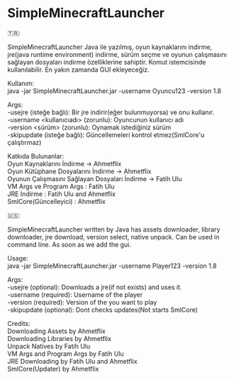 # SimpleMinecraftLauncher

🇹🇷:

SimpleMinecraftLauncher Java ile yazılmış, oyun kaynaklarını indirme, jre(java runtime environment) indirme, sürüm seçme ve oyunun çalışmasını sağlayan dosyaları indirme özelliklerine sahiptir. Komut istemcisinde kullanılabilir. En yakın zamanda GUI ekleyeceğiz.

Kullanım:  
  java -jar SimpleMinecraftLauncher.jar -username Oyuncu123 -version 1.8  

Args:   
  -usejre (isteğe bağlı): Bir jre indirir(eğer bulunmuyorsa) ve onu kullanır.  
  -username <kullanıcıadı> (zorunlu): Oyuncunun kullanıcı adı  
  -version <sürüm> (zorunlu): Oynamak istediğiniz sürüm  
  -skipupdate (isteğe bağlı): Güncellemeleri kontrol etmez(SmlCore'u çalıştırmaz)  

Katkıda Bulunanlar:  
  Oyun Kaynaklarını İndirme -> Ahmetflix  
  Oyun Kütüphane Dosyalarını İndirme -> Ahmetflix  
  Oyunun Çalışmasını Sağlayan Dosyaları İndirme -> Fatih Ulu  
  VM Args ve Program Args : Fatih Ulu  
  JRE İndirme : Fatih Ulu and Ahmetflix  
  SmlCore(Güncelleyici) : Ahmetflix  

🇺🇸: 

SimpleMinecraftLauncher written by Java has assets downloader, library downloader, jre download, version select, native unpack. Can be used in command line. As soon as we add the gui.

Usage:  
  java -jar SimpleMinecraftLauncher.jar -username Player123 -version 1.8

Args:  
  -usejre (optional): Downloads a jre(if not exists) and uses it.  
  -username <username> (required): Username of the player  
  -version <version> (required): Version of the you want to play  
  -skipupdate (optional): Dont checks updates(Not starts SmlCore)  

Credits:  
  Downloading Assets by Ahmetflix  
  Downloading Libraries by Ahmetflix  
  Unpack Natives by Fatih Ulu  
  VM Args and Program Args by Fatih Ulu  
  JRE Downloading by Fatih Ulu and Ahmetflix  
  SmlCore(Updater) by Ahmetflix  
